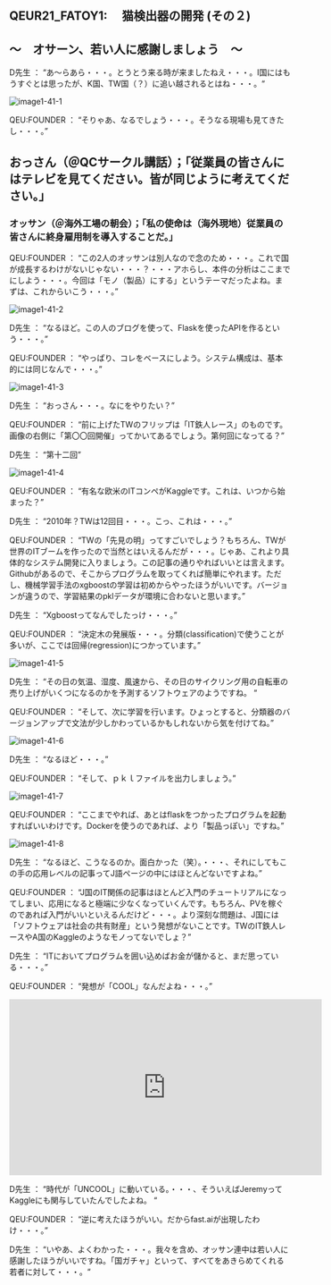 ## QEUR21_FATOY1:　 猫検出器の開発 (その２)

## ～　オサーン、若い人に感謝しましょう　～

D先生 ： “あ～らあら・・・。とうとう来る時が来ましたねえ・・・。I国にはもうすぐとは思ったが、K国、TW国（？）に追い越されるとはね・・・。“

![image1-41-1](https://yaber1965.github.io/images/image1-41-1.jpg)

QEU:FOUNDER ： “そりゃあ、なるでしょう・・・。そうなる現場も見てきたし・・・。”

## おっさん（＠QCサークル講話）；「従業員の皆さんにはテレビを見てください。皆が同じように考えてください。」

### オッサン（＠海外工場の朝会）；「私の使命は（海外現地）従業員の皆さんに終身雇用制を導入することだ。」

QEU:FOUNDER ： “この2人のオッサンは別人なので念のため・・・。これで国が成長するわけがないじゃない・・・？・・・アホらし、本件の分析はここまでにしよう・・・。今回は「モノ（製品）にする」というテーマだったよね。まずは、これからいこう・・・。”

![image1-41-2](https://yaber1965.github.io/images/image1-41-2.jpg)

D先生 ： “なるほど。この人のブログを使って、Flaskを使ったAPIを作るという・・・。”

QEU:FOUNDER ： “やっぱり、コレをベースにしよう。システム構成は、基本的には同じなんで・・・。”

![image1-41-3](https://yaber1965.github.io/images/image1-41-3.jpg)

D先生 ： “おっさん・・・。なにをやりたい？”

QEU:FOUNDER ： “前に上げたTWのフリップは「IT鉄人レース」のものです。画像の右側に「第〇〇回開催」ってかいてあるでしょう。第何回になってる？”

D先生 ： “第十二回”

![image1-41-4](https://yaber1965.github.io/images/image1-41-4.jpg)

QEU:FOUNDER ： “有名な欧米のITコンペがKaggleです。これは、いつから始まった？”

D先生 ： “2010年？TWは12回目・・・。こっ、これは・・・。”

QEU:FOUNDER ： “TWの「先見の明」ってすごいでしょう？もちろん、TWが世界のITブームを作ったので当然とはいえるんだが・・・。じゃあ、これより具体的なシステム開発に入りましょう。この記事の通りやればいいとは言えます。Githubがあるので、そこからプログラムを取ってくれば簡単にやれます。ただし、機械学習手法のxgboostの学習は初めからやったほうがいいです。バージョンが違うので、学習結果のpklデータが環境に合わないと思います。”

D先生 ： “Xgboostってなんでしたっけ・・・。”

QEU:FOUNDER ： “決定木の発展版・・・。分類(classification)で使うことが多いが、ここでは回帰(regression)につかっています。”

![image1-41-5](https://yaber1965.github.io/images/image1-41-5.jpg)

D先生 ： “その日の気温、湿度、風速から、その日のサイクリング用の自転車の売り上げがいくつになるのかを予測するソフトウェアのようですね。 “

QEU:FOUNDER ： “そして、次に学習を行います。ひょっとすると、分類器のバージョンアップで文法が少しかわっているかもしれないから気を付けてね。”

![image1-41-6](https://yaber1965.github.io/images/image1-41-6.jpg)

D先生 ： “なるほど・・・。”

QEU:FOUNDER ： “そして、ｐｋｌファイルを出力しましょう。”

![image1-41-7](https://yaber1965.github.io/images/image1-41-7.jpg)

QEU:FOUNDER ： “ここまでやれば、あとはflaskをつかったプログラムを起動すればいいわけです。Dockerを使うのであれば、より「製品っぽい」ですね。”

![image1-41-8](https://yaber1965.github.io/images/image1-41-8.jpg)

D先生 ： “なるほど、こうなるのか。面白かった（笑）。・・・、それにしてもこの手の応用レベルの記事ってJ語ページの中にはほとんどないですよね。”

QEU:FOUNDER ： “J国のIT関係の記事はほとんど入門のチュートリアルになってしまい、応用になると極端に少なくなっていくんです。もちろん、PVを稼ぐのであれば入門がいいといえるんだけど・・・。より深刻な問題は、J国には「ソフトウェアは社会の共有財産」という発想がないことです。TWのIT鉄人レースやA国のKaggleのようなモノってないでしょ？”

D先生 ： “ITにおいてプログラムを囲い込めばお金が儲かると、まだ思っている・・・。”

QEU:FOUNDER ： “発想が「COOL」なんだよね・・・。”

<iframe width="560" height="315" src="https://www.youtube.com/embed/205j37G1cxw" ti-tle="YouTube video player" frameborder="0" allow="accelerometer; autoplay; clipboard-write; en-crypted-media; gyroscope; picture-in-picture" allowfullscreen></iframe>

D先生 ： “時代が「UNCOOL」に動いている。・・・、そういえばJeremyってKaggleにも関与していたんでしたよね。 “

QEU:FOUNDER ： “逆に考えたほうがいい。だからfast.aiが出現したわけ・・・。”

D先生 ： “いやあ、よくわかった・・・。我々を含め、オッサン連中は若い人に感謝したほうがいいですね。「国ガチャ」といって、すべてをあきらめてくれる若者に対して・・・。“


